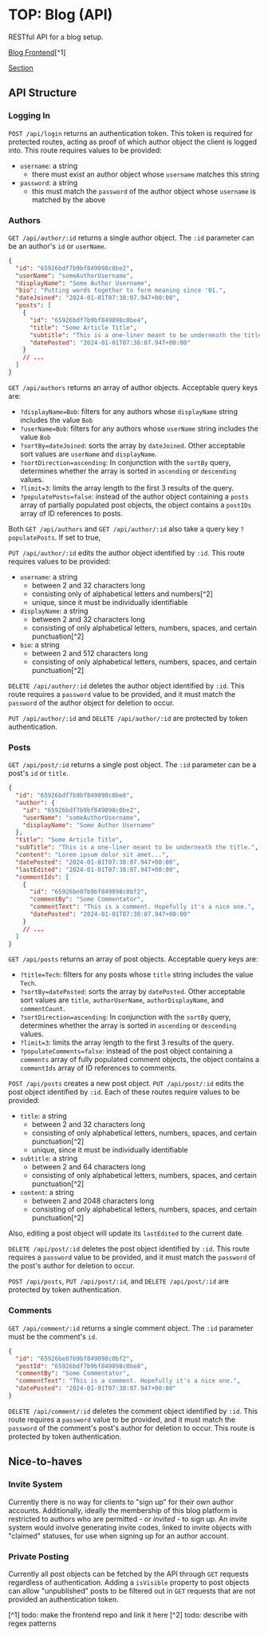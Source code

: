 # TOP: Blog (API)
RESTful API for a blog setup.

[Blog Frontend](#)[^1]

[Section](https://www.theodinproject.com/lessons/nodejs-blog-api)

## API Structure

### Logging In
`POST /api/login` returns an authentication token. This token is required for protected routes, acting as proof of which author object the client is logged into. This route requires values to be provided:
- `username`: a string 
  - there must exist an author object whose `username` matches this string
- `password`: a string
  - this must match the `password` of the author object whose `username` is matched by the above

### Authors
`GET /api/author/:id` returns a single author object. The `:id` parameter can be an author's `id` or `userName`.
```json
{
  "id": "65926bdf7b9bf849098c0be2",
  "userName": "someAuthorUsername",
  "displayName": "Some Author Username",
  "bio": "Putting words together to form meaning since '01.",
  "dateJoined": "2024-01-01T07:38:07.947+00:00",
  "posts": [
    {
      "id": "65926bdf7b9bf849098c0be4",
      "title": "Some Article Title",
      "subtitle": "This is a one-liner meant to be underneath the title.",
      "datePosted": "2024-01-01T07:38:07.947+00:00"
    }
    // ...
  ]
}
```
`GET /api/authors` returns an array of author objects. Acceptable query keys are:
- `?displayName=Bob`: filters for any authors whose `displayName` string includes the value `Bob`
- `?userName=Bob`: filters for any authors whose `userName` string includes the value `Bob`
- `?sortBy=dateJoined`: sorts the array by `dateJoined`. Other acceptable sort values are `userName` and `displayName`.
- `?sortDirection=ascending`: In conjunction with the `sortBy` query, determines whether the array is sorted in `ascending` or `descending` values.
- `?limit=3`: limits the array length to the first 3 results of the query.
- `?populatePosts=false`: instead of the author object containing a `posts` array of partially populated post objects, the object contains a `postIDs` array of ID references to posts.

Both `GET /api/authors` and `GET /api/author/:id` also take a query key `?populatePosts`. If set to true,

<!-- `POST /api/authors` creates a new author object. This route requires values to be provided:
- `username`: a string
  - between 2 and 32 characters long
  - consisting only of alphabetical letters and numbers[^2]
  - unique, since it must be individually identifiable
- `password`: a string
  - no less than 8 characters long

This route returns an authentication token for the new author account, and requires for there *not* to be a token already present on the client side (that is, you shouldn't sign up if you're already logged in). -->

`PUT /api/author/:id` edits the author object identified by `:id`. This route requires values to be provided:
- `username`: a string
  - between 2 and 32 characters long
  - consisting only of alphabetical letters and numbers[^2]
  - unique, since it must be individually identifiable
- `displayName`: a string
  - between 2 and 32 characters long
  - consisting of only alphabetical letters, numbers, spaces, and certain punctuation[^2]
- `bio`: a string
  - between 2 and 512 characters long
  - consisting of only alphabetical letters, numbers, spaces, and certain punctuation[^2]

`DELETE /api/author/:id` deletes the author object identified by `:id`. This route requires a `password` value to be provided, and it must match the `password` of the author object for deletion to occur.

`PUT /api/author/:id` and `DELETE /api/author/:id` are protected by token authentication.

### Posts
`GET /api/post/:id` returns a single post object. The `:id` parameter can be a post's `id` or `title`.
```json
{
  "id": "65926bdf7b9bf849098c0be8",
  "author": {
    "id": "65926bdf7b9bf849098c0be2",
    "userName": "someAuthorUsername",
    "displayName": "Some Author Username"
  },
  "title": "Some Article Title",
  "subTitle": "This is a one-liner meant to be underneath the title.",
  "content": "Lorem ipsum dolor sit amet...",
  "datePosted": "2024-01-01T07:38:07.947+00:00",
  "lastEdited": "2024-01-01T07:38:07.947+00:00",
  "commentIds": [
    {
      "id": "65926be07b9bf849098c0bf2",
      "commentBy": "Some Commentator",
      "commentText": "This is a comment. Hopefully it's a nice one.",
      "datePosted": "2024-01-01T07:38:07.947+00:00"
    }
    // ...
  ]
}
```
`GET /api/posts` returns an array of post objects. Acceptable query keys are:
- `?title=Tech`: filters for any posts whose `title` string includes the value `Tech`.
- `?sortBy=datePosted`: sorts the array by `datePosted`. Other acceptable sort values are `title`, `authorUserName`, `authorDisplayName`, and `commentCount`.
- `?sortDirection=ascending`: In conjunction with the `sortBy` query, determines whether the array is sorted in `ascending` or `descending` values.
- `?limit=3`: limits the array length to the first 3 results of the query.
- `?populateComments=false`: instead of the post object containing a `comments` array of fully populated comment objects, the object contains a `commentIds` array of ID references to comments.

`POST /api/posts` creates a new post object. `PUT /api/post/:id` edits the post object identified by `:id`. Each of these routes require values to be provided:
- `title`: a string
  - between 2 and 32 characters long
  - consisting of only alphabetical letters, numbers, spaces, and certain punctuation[^2]
  - unique, since it must be individually identifiable
- `subtitle`: a string
  - between 2 and 64 characters long
  - consisting of only alphabetical letters, numbers, spaces, and certain punctuation[^2]
- `content`: a string
  - between 2 and 2048 characters long
  - consisting of only alphabetical letters, numbers, spaces, and certain punctuation[^2]

Also, editing a post object will update its `lastEdited` to the current date.

`DELETE /api/post/:id` deletes the post object identified by `:id`. This route requires a `password` value to be provided, and it must match the `password` of the post's author for deletion to occur.

`POST /api/posts`, `PUT /api/post/:id`, and `DELETE /api/post/:id` are protected by token authentication.

### Comments
`GET /api/comment/:id` returns a single comment object. The `:id` parameter must be the comment's `id`.
```json
{
  "id": "65926be07b9bf849098c0bf2",
  "postId": "65926bdf7b9bf849098c0be8",
  "commentBy": "Some Commentator",
  "commentText": "This is a comment. Hopefully it's a nice one.",
  "datePosted": "2024-01-01T07:38:07.947+00:00"
}
```
`DELETE /api/comment/:id` deletes the comment object identified by `:id`. This route requires a `password` value to be provided, and it must match the `password` of the comment's post's author for deletion to occur. This route is protected by token authentication.

## Nice-to-haves
### Invite System
Currently there is no way for clients to "sign up" for their own author accounts. Additionally, ideally the membership of this blog platform is restricted to authors who are permitted - or *invited* - to sign up. An invite system would involve generating invite codes, linked to invite objects with "claimed" statuses, for use when signing up for an author account.
### Private Posting
Currently all post objects can be fetched by the API through `GET` requests regardless of authentication. Adding a `isVisible` property to post objects can allow "unpublished" posts to be filtered out in `GET` requests that are not provided an authentication token.

[^1] todo: make the frontend repo and link it here
[^2] todo: describe with regex patterns